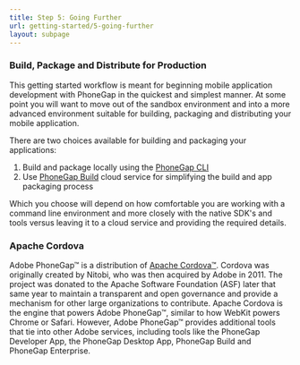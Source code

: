 ```yaml
---
title: Step 5: Going Further
url: getting-started/5-going-further
layout: subpage
---
```


### Build, Package and Distribute for Production

This getting started workflow is meant for beginning mobile application development with PhoneGap in the quickest and simplest manner.
At some point you will want to move out of the sandbox environment and into a more advanced environment suitable for
building, packaging and distributing your mobile application.

There are two choices available for building and packaging your applications:

1. Build and package locally using the [PhoneGap CLI](http://docs.phonegap.com/en/edge/guide_cli_index.md.html#The%20Command-Line%20Interface)
2. Use [PhoneGap Build](http://build.phonegap.com) cloud service for simplifying the build and app packaging process

Which you choose will depend on how comfortable you are working with a command line environment and more closely with the native SDK's and tools versus
leaving it to a cloud service and providing the required details.  


### Apache Cordova
Adobe PhoneGap&#8482; is a distribution of [Apache Cordova&#8482;](http://cordova.io). Cordova was originally created by Nitobi, who was then acquired by Adobe in 2011.
 The project was donated to the Apache Software Foundation (ASF) later that same year to maintain a transparent and open governance
 and provide a mechanism for other large organizations to contribute. Apache Cordova is the engine that powers Adobe PhoneGap&#8482;, similar to how WebKit
 powers Chrome or Safari. However, Adobe PhoneGap&#8482; provides additional tools that tie into other Adobe services, including tools like the PhoneGap Developer App, the PhoneGap
 Desktop App, PhoneGap Build and PhoneGap Enterprise.

